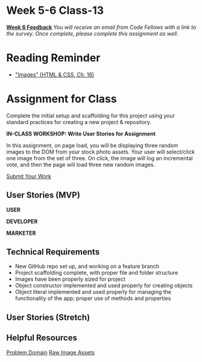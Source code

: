 # Week 5-6 Class-13
[**Week 6 Feedback**]()
*You will receive an email from Code Fellows with a link to the survey. Once complete, please complete this assignment as well.*

# Reading Reminder
* ["Images" (HTML & CSS, Ch. 16)](https://canvas.instructure.com/courses/1015286/modules/items/9246722)

# Assignment for Class
Complete the initial setup and scaffolding for this project using your standard practices for creating a new project & repository.

**IN-CLASS WORKSHOP: Write User Stories for Assignment**

In this assignment, on page load, you will be displaying three random images to the DOM from your stock photo assets. Your user will select/click one image from the set of three. On click, the image will log an incremental vote, and then the page will load three new random images.

[Submit Your Work](https://canvas.instructure.com/courses/1015286/modules/items/9246723)

## User Stories (MVP)
**USER**

**DEVELOPER**

**MARKETER**

## Technical Requirements
 - New GitHub repo set up, and working on a feature branch
 - Project scaffolding complete, with proper file and folder structure
 - Images have been properly sized for project
 - Object constructor implemented and used properly for creating objects
 - Object literal implemented and used properly for managing the functionality of the app; proper use of methods and properties

## User Stories (Stretch)


## Helpful Resources
[Problem Domain](../assets/README.md)
[Raw Image Assets](../assets/imgs)
